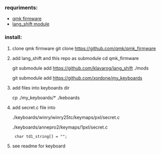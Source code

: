 ### requriments:

- [qmk firmware](https://github.com/qmk/qmk_firmware)
- [lang_shift module](https://github.com/klavarog/lang_shift)

### install:

1. clone qmk firmware 
    git clone https://github.com/qmk/qmk_firmware
2. add lang_shift and this repo as submodule
    cd qmk_firmware
    
    git submodule add https://github.com/klavarog/lang_shift ./mods
    
    git submodule add https://github.com/xordone/my_keyboards 
3. add files into keyboards dir
    
    cp ./my_keyboards/* ./keboards
4. add secret.c file into

    ./keyboards/winry/winry25tc/keymaps/pxl/secret.c
    
    ./keyboards/annepro2/keymaps/1pxl/secret.c
    
        char td1_string[] = "";
5. see readme for keyboard